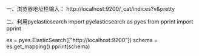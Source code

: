 一、浏览器地址栏输入：
   http://localhost:9200/_cat/indices?v&pretty

二、利用pyelasticsearch
import pyelasticsearch as pyes
from pprint import pprint

es = pyes.ElasticSearch(["http://localhost:9200"])
schema = es.get_mapping()
pprint(schema)